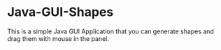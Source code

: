 # Java-GUI-Shapes

This is a simple Java GUI Application that you can generate shapes and drag them with mouse in the panel.